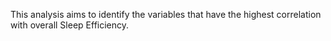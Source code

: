 This analysis aims to identify the variables that have the highest correlation with overall Sleep Efficiency.